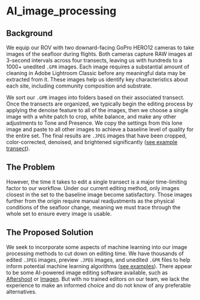 # AI_image_processing

## Background
We equip our ROV with two downard-facing GoPro HERO12 cameras to take images of the seafloor during flights.
Both cameras capture RAW images at 3-second intervals across four transects, leaving us with hundreds to a 1000+ unedited `.GPR` images.
Each image requires a substantial amount of cleaning in Adobe Lightroom Classic before any meaningful data may be extracted from it.
These images help us identify key characteristics about each site, including community composition and substrate.

We sort our `.GPR` images into folders based on their associated transect.
Once the transects are organized, we typically begin the editing process by applying the denoise feature to all of the images, then we choose a single image with a white patch to crop, white balance, and make any other adjustments to Tone and Presence. 
We copy the settings from this lone image and paste to all other images to achieve a baseline level of quality for the entire set.
The final results are `.JPEG` images that have been cropped, color-corrected, denoised, and brightened significantly ([see example transect](https://www.dropbox.com/scl/fo/nkgka51g6zmk94c3je1zm/APA28IzNJSZ-_4uRkBHgLk0?rlkey=p7knm31b0la2kudx235fx3h72&st=ummi5snl&dl=0)).

## The Problem
However, the time it takes to edit a single transect is a major time-limiting factor to our workflow.
Under our current editing method, only images closest in the set to the baseline image become satisfactory.
Those images further from the origin require manual readjustments as the physical conditions of the seafloor change, meaning we must trace through the whole set to ensure every image is usable.

## The Proposed Solution
We seek to incorporate some aspects of machine learning into our image processing methods to cut down on editing time.
We have thousands of edited `.JPEG` images, preview `.JPEG` images, and unedited `.GPR` files to help inform potential machine learning algorithms ([see examples](https://www.dropbox.com/scl/fo/ydtj9jelnbfsdm260vjqm/AI3v0hELR70864K-PVWP_zA?rlkey=bmjk2xysma4u9c56ay92ifnng&st=fo332qp6&dl=0)).
There appear to be some AI-powered image editing software available, such as [Aftershoot](https://aftershoot.com/edit/) or [Imagen](https://imagen-ai.com/).
But with no trained editors on our team, we lack the experience to make an informed choice and do not know of any preferable alternatives.